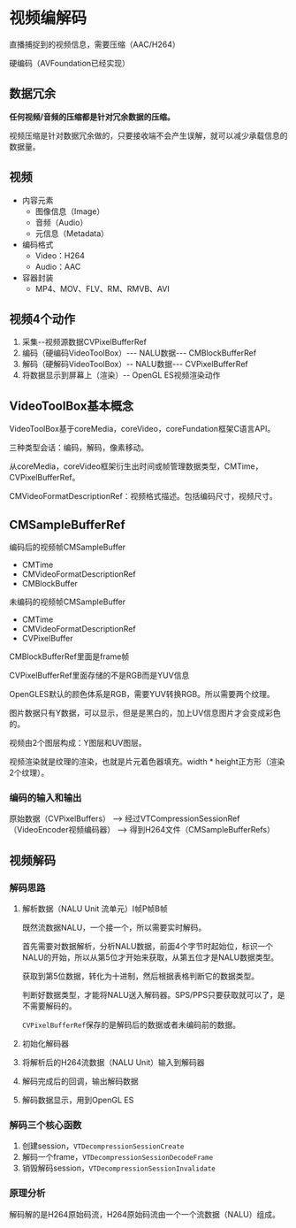 # 视频编解码

直播捕捉到的视频信息，需要压缩（AAC/H264）

硬编码（AVFoundation已经实现）

## 数据冗余

**任何视频/音频的压缩都是针对冗余数据的压缩。**

视频压缩是针对数据冗余做的，只要接收端不会产生误解，就可以减少承载信息的数据量。

## 视频

- 内容元素
  - 图像信息（Image）
  - 音频（Audio）
  - 元信息（Metadata）
- 编码格式
  - Video：H264
  - Audio：AAC
- 容器封装
  - MP4、MOV、FLV、RM、RMVB、AVI

## 视频4个动作

1. 采集--视频源数据CVPixelBufferRef
2. 编码（硬编码VideoToolBox）--- NALU数据--- CMBlockBufferRef
3. 解码（硬解码VideoToolBox）--  NALU数据--- CVPixelBufferRef
4. 将数据显示到屏幕上（渲染）-- OpenGL ES视频渲染动作

## VideoToolBox基本概念

VideoToolBox基于coreMedia，coreVideo，coreFundation框架C语言API。

三种类型会话：编码，解码，像素移动。

从coreMedia，coreVideo框架衍生出时间或帧管理数据类型，CMTime，CVPixelBufferRef。

CMVideoFormatDescriptionRef：视频格式描述。包括编码尺寸，视频尺寸。

## CMSampleBufferRef

编码后的视频帧CMSampleBuffer

- CMTime
- CMVideoFormatDescriptionRef
- CMBlockBuffer

未编码的视频帧CMSampleBuffer

- CMTime
- CMVideoFormatDescriptionRef
- CVPixelBuffer

CMBlockBufferRef里面是frame帧

CVPixelBufferRef里面存储的不是RGB而是YUV信息

OpenGLES默认的颜色体系是RGB，需要YUV转换RGB。所以需要两个纹理。

图片数据只有Y数据，可以显示，但是是黑白的，加上UV信息图片才会变成彩色的。

视频由2个图层构成：Y图层和UV图层。

视频渲染就是纹理的渲染，也就是片元着色器填充。width * height正方形（渲染2个纹理）。

### 编码的输入和输出

原始数据（CVPixelBuffers） --> 经过VTCompressionSessionRef（VideoEncoder视频编码器） --> 得到H264文件（CMSampleBufferRefs）

## 视频解码

### 解码思路

1. 解析数据（NALU Unit 流单元）I帧P帧B帧

   既然流数据NALU，一个接一个，所以需要实时解码。

   首先需要对数据解析，分析NALU数据，前面4个字节时起始位，标识一个NALU的开始，所以从第5位才开始来获取，从第五位才是NALU数据类型。

   获取到第5位数据，转化为十进制，然后根据表格判断它的数据类型。

   判断好数据类型，才能将NALU送入解码器。SPS/PPS只要获取就可以了，是不需要解码的。

   `CVPixelBufferRef`保存的是解码后的数据或者未编码前的数据。

2. 初始化解码器

3. 将解析后的H264流数据（NALU Unit）输入到解码器

4. 解码完成后的回调，输出解码数据

5. 解码数据显示，用到OpenGL ES

### 解码三个核心函数

1. 创建session，`VTDecompressionSessionCreate`
2. 解码一个frame，`VTDecompressionSessionDecodeFrame`
3. 销毁解码session，`VTDecompressionSessionInvalidate`

### 原理分析

解码解的是H264原始码流，H264原始码流由一个一个流数据（NALU）组成。





